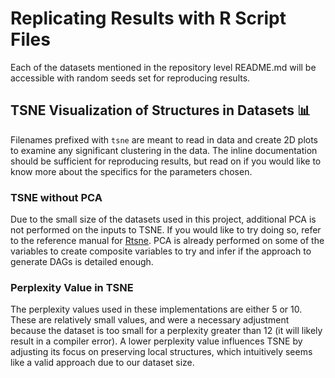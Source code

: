 # Replicating Results with R Script Files
Each of the datasets mentioned in the repository level README.md will be accessible with random seeds set for reproducing results.

## TSNE Visualization of Structures in Datasets 📊
Filenames prefixed with `tsne` are meant to read in data and create 2D plots to examine any significant clustering in the data.
The inline documentation should be sufficient for reproducing results, but read on if you would like to know more about the specifics for the parameters chosen.

### TSNE without PCA
Due to the small size of the datasets used in this project, additional PCA is not performed on the inputs to TSNE. 
If you would like to try doing so, refer to the reference manual for [Rtsne](https://cran.r-project.org/web/packages/Rtsne/Rtsne.pdf).
PCA is already performed on some of the variables to create composite variables to try and infer if the approach to generate DAGs is detailed enough.

### Perplexity Value in TSNE
The perplexity values used in these implementations are either 5 or 10. These are relatively small values, 
and were a necessary adjustment because the dataset is too small for a perplexity greater than 12 (it will likely result in a compiler error).
A lower perplexity value influences TSNE by adjusting its focus on preserving local structures, which intuitively seems like a valid approach due to our dataset size.
